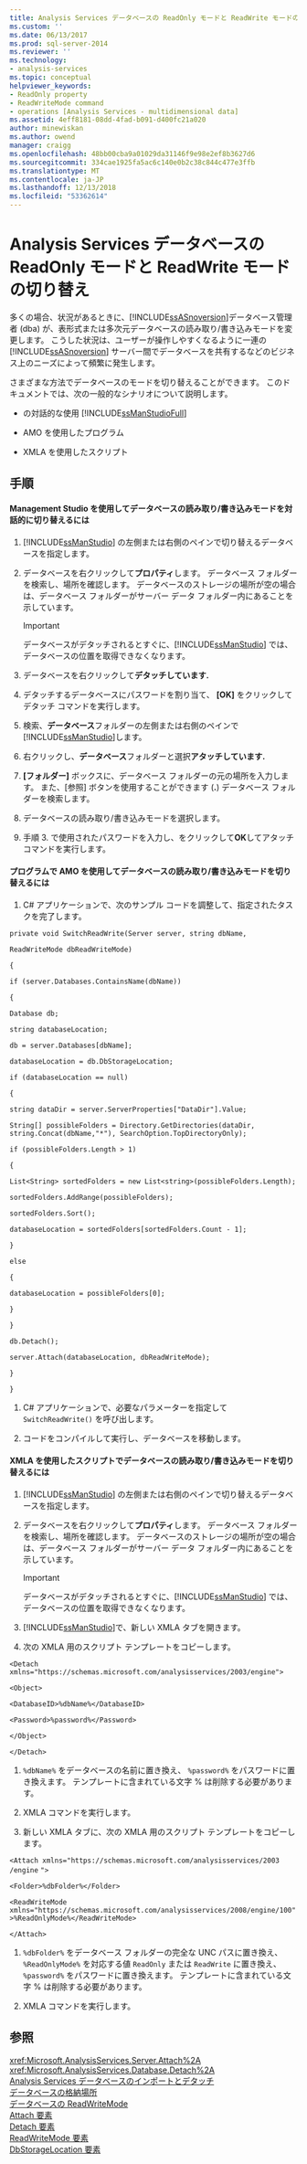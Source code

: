 ```yaml
---
title: Analysis Services データベースの ReadOnly モードと ReadWrite モードの切り替え |Microsoft Docs
ms.custom: ''
ms.date: 06/13/2017
ms.prod: sql-server-2014
ms.reviewer: ''
ms.technology:
- analysis-services
ms.topic: conceptual
helpviewer_keywords:
- ReadOnly property
- ReadWriteMode command
- operations [Analysis Services - multidimensional data]
ms.assetid: 4eff8181-08dd-4fad-b091-d400fc21a020
author: minewiskan
ms.author: owend
manager: craigg
ms.openlocfilehash: 48bb00cba9a01029da31146f9e98e2ef8b3627d6
ms.sourcegitcommit: 334cae1925fa5ac6c140e0b2c38c844c477e3ffb
ms.translationtype: MT
ms.contentlocale: ja-JP
ms.lasthandoff: 12/13/2018
ms.locfileid: "53362614"
---
```

# <a name="switch-an-analysis-services-database-between-readonly-and-readwrite-modes"></a>Analysis Services データベースの ReadOnly モードと ReadWrite モードの切り替え
  多くの場合、状況があるときに、[!INCLUDE[ssASnoversion](../../includes/ssasnoversion-md.md)]データベース管理者 (dba) が、表形式または多次元データベースの読み取り/書き込みモードを変更します。 こうした状況は、ユーザーが操作しやすくなるように一連の [!INCLUDE[ssASnoversion](../../includes/ssasnoversion-md.md)] サーバー間でデータベースを共有するなどのビジネス上のニーズによって頻繁に発生します。  
  
 さまざまな方法でデータベースのモードを切り替えることができます。 このドキュメントでは、次の一般的なシナリオについて説明します。  
  
-   の対話的な使用 [!INCLUDE[ssManStudioFull](../../includes/ssmanstudiofull-md.md)]  
  
-   AMO を使用したプログラム  
  
-   XMLA を使用したスクリプト  
  
## <a name="procedures"></a>手順  
  
#### <a name="to-switch-the-readwrite-mode-of-a-database-interactively-using-management-studio"></a>Management Studio を使用してデータベースの読み取り/書き込みモードを対話的に切り替えるには  
  
1.  [!INCLUDE[ssManStudio](../../includes/ssmanstudio-md.md)] の左側または右側のペインで切り替えるデータベースを指定します。  
  
2.  データベースを右クリックして**プロパティ**します。 データベース フォルダーを検索し、場所を確認します。 データベースのストレージの場所が空の場合は、データベース フォルダーがサーバー データ フォルダー内にあることを示しています。  
  
    > [!IMPORTANT]  
    >  データベースがデタッチされるとすぐに、[!INCLUDE[ssManStudio](../../includes/ssmanstudio-md.md)] では、データベースの位置を取得できなくなります。  
  
3.  データベースを右クリックして**デタッチしています.**  
  
4.  デタッチするデータベースにパスワードを割り当て、 **[OK]** をクリックしてデタッチ コマンドを実行します。  
  
5.  検索、**データベース**フォルダーの左側または右側のペインで[!INCLUDE[ssManStudio](../../includes/ssmanstudio-md.md)]します。  
  
6.  右クリックし、**データベース**フォルダーと選択**アタッチしています.**  
  
7.  **[フォルダー]** ボックスに、データベース フォルダーの元の場所を入力します。 また、[参照] ボタンを使用することができます (**.**) データベース フォルダーを検索します。  
  
8.  データベースの読み取り/書き込みモードを選択します。  
  
9. 手順 3. で使用されたパスワードを入力し、をクリックして**OK**してアタッチ コマンドを実行します。  
  
#### <a name="to-switch-the-readwrite-mode-to-a-database-programmatically-using-amo"></a>プログラムで AMO を使用してデータベースの読み取り/書き込みモードを切り替えるには  
  
1.  C# アプリケーションで、次のサンプル コードを調整して、指定されたタスクを完了します。  
  
 `private void SwitchReadWrite(Server server, string dbName,`  
  
 `ReadWriteMode dbReadWriteMode)`  
  
 `{`  
  
 `if (server.Databases.ContainsName(dbName))`  
  
 `{`  
  
 `Database db;`  
  
 `string databaseLocation;`  
  
 `db = server.Databases[dbName];`  
  
 `databaseLocation = db.DbStorageLocation;`  
  
 `if (databaseLocation == null)`  
  
 `{`  
  
 `string dataDir = server.ServerProperties["DataDir"].Value;`  
  
 `String[] possibleFolders = Directory.GetDirectories(dataDir, string.Concat(dbName,"*"), SearchOption.TopDirectoryOnly);`  
  
 `if (possibleFolders.Length > 1)`  
  
 `{`  
  
 `List<String> sortedFolders = new List<string>(possibleFolders.Length);`  
  
 `sortedFolders.AddRange(possibleFolders);`  
  
 `sortedFolders.Sort();`  
  
 `databaseLocation = sortedFolders[sortedFolders.Count - 1];`  
  
 `}`  
  
 `else`  
  
 `{`  
  
 `databaseLocation = possibleFolders[0];`  
  
 `}`  
  
 `}`  
  
 `db.Detach();`  
  
 `server.Attach(databaseLocation, dbReadWriteMode);`  
  
 `}`  
  
 `}`  
  
1.  C# アプリケーションで、必要なパラメーターを指定して `SwitchReadWrite()` を呼び出します。  
  
2.  コードをコンパイルして実行し、データベースを移動します。  
  
#### <a name="to-switch-the-readwrite-mode-to-a-database-by-script-using-xmla"></a>XMLA を使用したスクリプトでデータベースの読み取り/書き込みモードを切り替えるには  
  
1.  [!INCLUDE[ssManStudio](../../includes/ssmanstudio-md.md)] の左側または右側のペインで切り替えるデータベースを指定します。  
  
2.  データベースを右クリックして**プロパティ**します。 データベース フォルダーを検索し、場所を確認します。 データベースのストレージの場所が空の場合は、データベース フォルダーがサーバー データ フォルダー内にあることを示しています。  
  
    > [!IMPORTANT]  
    >  データベースがデタッチされるとすぐに、[!INCLUDE[ssManStudio](../../includes/ssmanstudio-md.md)] では、データベースの位置を取得できなくなります。  
  
3.  [!INCLUDE[ssManStudio](../../includes/ssmanstudio-md.md)]で、新しい XMLA タブを開きます。  
  
4.  次の XMLA 用のスクリプト テンプレートをコピーします。  
  
 `<Detach xmlns="https://schemas.microsoft.com/analysisservices/2003/engine">`  
  
 `<Object>`  
  
 `<DatabaseID>%dbName%</DatabaseID>`  
  
 `<Password>%password%</Password>`  
  
 `</Object>`  
  
 `</Detach>`  
  
1.  `%dbName%` をデータベースの名前に置き換え、 `%password%` をパスワードに置き換えます。 テンプレートに含まれている文字 % は削除する必要があります。  
  
2.  XMLA コマンドを実行します。  
  
3.  新しい XMLA タブに、次の XMLA 用のスクリプト テンプレートをコピーします。  
  
 `<Attach xmlns="https://schemas.microsoft.com/analysisservices/2003` `/engine` `">`  
  
 `<Folder>%dbFolder%</Folder>`  
  
 `<ReadWriteMode xmlns="https://schemas.microsoft.com/analysisservices/2008/engine/100">%ReadOnlyMode%</ReadWriteMode>`  
  
 `</Attach>`  
  
1.  `%dbFolder%` をデータベース フォルダーの完全な UNC パスに置き換え、`%ReadOnlyMode%` を対応する値 `ReadOnly` または `ReadWrite` に置き換え、`%password%` をパスワードに置き換えます。 テンプレートに含まれている文字 % は削除する必要があります。  
  
2.  XMLA コマンドを実行します。  
  
## <a name="see-also"></a>参照  
 <xref:Microsoft.AnalysisServices.Server.Attach%2A>   
 <xref:Microsoft.AnalysisServices.Database.Detach%2A>   
 [Analysis Services データベースのインポートとデタッチ](attach-and-detach-analysis-services-databases.md)   
 [データベースの格納場所](database-storage-location.md)   
 [データベースの ReadWriteMode](database-readwritemodes.md)   
 [Attach 要素](https://docs.microsoft.com/bi-reference/xmla/xml-elements-commands/attach-element)   
 [Detach 要素](https://docs.microsoft.com/bi-reference/xmla/xml-elements-commands/detach-element)   
 [ReadWriteMode 要素](https://docs.microsoft.com/bi-reference/xmla/xml-elements-properties/readwritemode-element)   
 [DbStorageLocation 要素](https://docs.microsoft.com/bi-reference/xmla/xml-elements-properties/dbstoragelocation-element)  
  
  
